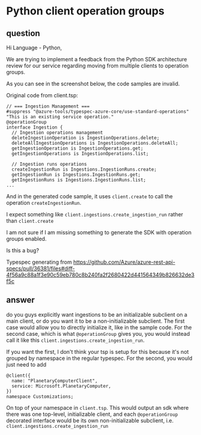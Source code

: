 # Python client operation groups

## question
Hi Language - Python,

We are trying to implement a feedback from the Python SDK architecture review for our service regarding moving from multiple clients to operation groups.

As you can see in the screenshot below, the code samples are invalid.

Original code from client.tsp:
```
// === Ingestion Management ===
#suppress "@azure-tools/typespec-azure-core/use-standard-operations" "This is an existing service operation."
@operationGroup
interface Ingestion {
  // Ingestion operations management
  deleteIngestionOperation is IngestionOperations.delete;
  deleteAllIngestionOperations is IngestionOperations.deleteAll;
  getIngestionOperation is IngestionOperations.get;
  getIngestionOperations is IngestionOperations.list;

  // Ingestion runs operations
  createIngestionRun is Ingestions.IngestionRuns.create;
  getIngestionRun is Ingestions.IngestionRuns.get;
  getIngestionRuns is Ingestions.IngestionRuns.list;
...
```
And in the generated code sample, it uses `client.create` to call the operation `createIngestionRun`.

I expect something like `client.ingestions.create_ingestion_run` rather than `client.create`

I am not sure if I am missing something to generate the SDK with operation groups enabled.

Is this a bug?

Typespec generating from https://github.com/Azure/azure-rest-api-specs/pull/36381/files#diff-4f56a9c88a1f3e90c59eb780c8b240fa2f2680422d441564349b826632de3f5c

## answer
do you guys explicitly want ingestions to be an initializable subclient on a main client, or do you want it to be a non-initializable subclient. The first case would allow you to directly initialize it, like in the sample code. For the second case, which is what `@operationGroup` gives you, you would instead call it like this `client.ingestions.create_ingestion_run`.

If you want the first, I don't think your tsp is setup for this because it's not grouped by namespace in the regular typespec. For the second, you would just need to add
```
@client({
  name: "PlanetaryComputerClient",
  service: Microsoft.PlanetaryComputer,
})
namespace Customizations;
```
On top of your namespace in `client.tsp`. This would output an sdk where there was one top-level, initializable client, and each `@operationGroup` decorated interface would be its own non-initializable subclient, i.e. `client.ingestions.create_ingestion_run`
